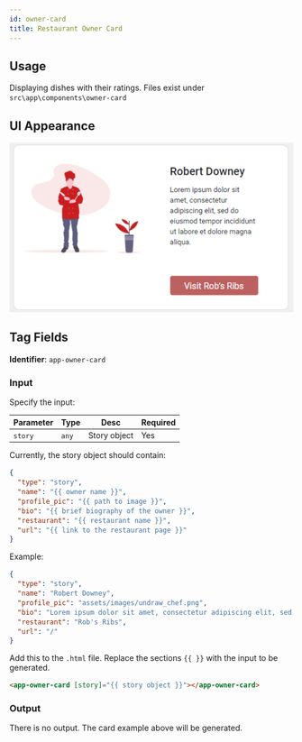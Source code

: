 ```yaml
---
id: owner-card
title: Restaurant Owner Card
---
```


## Usage

Displaying dishes with their ratings. Files exist under `src\app\components\owner-card`

## UI Appearance

![alt text](../static/img/examples/owner-card.PNG "Restaurant Owner Card")

## Tag Fields

**Identifier**: `app-owner-card`

### Input

Specify the input:

| Parameter | Type  | Desc         | Required |
| --------- | ----- | ------------ | -------- |
| `story`   | `any` | Story object | Yes      |

Currently, the story object should contain:

```json
{
  "type": "story",
  "name": "{{ owner name }}",
  "profile_pic": "{{ path to image }}",
  "bio": "{{ brief biography of the owner }}",
  "restaurant": "{{ restaurant name }}",
  "url": "{{ link to the restaurant page }}"
}
```

Example:

```json
{
  "type": "story",
  "name": "Robert Downey",
  "profile_pic": "assets/images/undraw_chef.png",
  "bio": "Lorem ipsum dolor sit amet, consectetur adipiscing elit, sed do eiusmod tempor incididunt ut labore et dolore magna aliqua.",
  "restaurant": "Rob's Ribs",
  "url": "/"
}
```

Add this to the `.html` file. Replace the sections `{{ }}` with the input to be generated.

```html
<app-owner-card [story]="{{ story object }}"></app-owner-card>
```

### Output

There is no output. The card example above will be generated.
